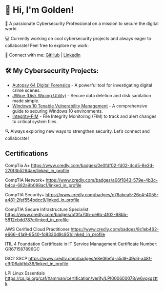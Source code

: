 <h1>👋 Hi, I'm Golden!</h1>
<p>🔐 A passionate Cybersecurity Professional on a mission to secure the digital world.</p>
<p>💻 Currently working on cool cybersecurity projects and always eager to collaborate! Feel free to explore my work:</p>

<p>🔗 Connect with me: 
   <a href="https://github.com/GoldenConnor">GitHub</a> | 
   <a href="https://www.linkedin.com/in/golden-connor/">LinkedIn</a>
</p>

<h2>🛠️ My Cybersecurity Projects:</h2>
<ul>
  <li><a href="https://github.com/GoldenConnor/Autopsy">Autopsy 64 Digital Forensics</a> - A powerful tool for investigating digital crime scenes.</li>
  <li><a href="https://github.com/GoldenConnor/JWipe-Disk-Sanitation">JWipe (Disk Wiping Utility)</a> - Secure data deletion and disk sanitation made simple.</li>
  <li><a href="https://github.com/GoldenConnor/Windows-10-Vulnerability-Management">Windows 10 Tenable Vulnerability Management</a> - A comprehensive guide to securing Windows 10 environments.</li>
  <li><a href="https://github.com/GoldenConnor/Integrity-FIM">Integrity-FIM</a> - File Integrity Monitoring (FIM) to track and alert changes to critical system files.</li>
</ul>

<p>🔍 Always exploring new ways to strengthen security. Let’s connect and collaborate!</p>

 
  
    



<h2> Certifications</h2>

CompTia A+ https://www.credly.com/badges/0e0fdf02-fd02-4cd5-8e2d-270f3b5264ae/linked_in_profile

CompTIA Network+ https://www.credly.com/badges/a06f1843-579e-4b3c-b4ca-682a9b098ac1/linked_in_profile

CompTIA Security+ https://www.credly.com/badges/c78abea5-26c4-4055-a481-2fef554bdcc9/linked_in_profile

CompTIA Secure Infrastructure Specialist https://www.credly.com/badges/bf3fa70b-ce9b-4f02-98bb-5812cbdd787e/linked_in_profile

AWS Cerified Cloud Practitioner https://www.credly.com/badges/8c1eb462-e666-41a9-8540-fd8330d9c951/linked_in_profile

ITIL 4 Foundation Certificate in IT Service Management Certificate Number: GR671587896GC

ISC2 SSCP https://www.credly.com/badges/e8e06efd-a5d9-49c6-a48f-c9f06abfbb36/linked_in_profile

LPI Linux Essentials https://cs.lpi.org/caf/Xamman/certification/verify/LPI000600078/w6vgxgzttk



